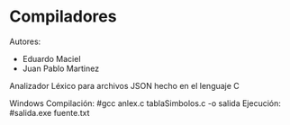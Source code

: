 # Compiladores

Autores:
  * Eduardo Maciel
  * Juan Pablo Martinez
  
Analizador Léxico para archivos JSON hecho en el lenguaje C

Windows
 Compilación: #gcc anlex.c tablaSimbolos.c -o salida
 Ejecución: #salida.exe fuente.txt
